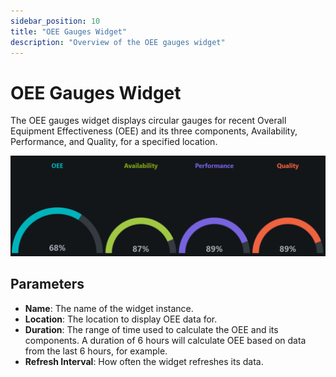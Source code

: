 ```yaml
---
sidebar_position: 10
title: "OEE Gauges Widget"
description: "Overview of the OEE gauges widget"
---
```


# OEE Gauges Widget

The OEE gauges widget displays circular gauges for recent Overall Equipment Effectiveness (OEE) and its three 
components, Availability, Performance, and Quality, for a specified location.

![oee_gauges_widget.png](/static/img/docs/user-guides/dashboard-guide/preconfigured-widgets/oee_gauges_widget.png)
<!-- TODO get better picture of the OEE gauges widget after the formatting is fixed-->

## Parameters
- **Name**: The name of the widget instance.
- **Location**: The location to display OEE data for.
- **Duration**: The range of time used to calculate the OEE and its components. A duration of 6 hours will calculate
OEE based on data from the last 6 hours, for example.
- **Refresh Interval**: How often the widget refreshes its data.

